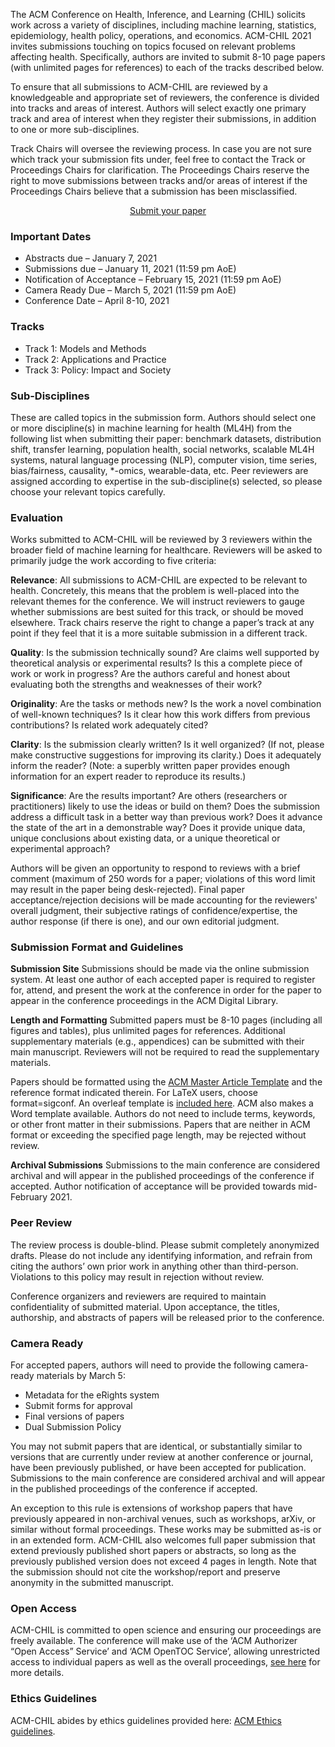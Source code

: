 The ACM Conference on Health, Inference, and Learning (CHIL) solicits work across a variety of disciplines, including machine learning, statistics, epidemiology, health policy, operations, and economics. ACM-CHIL 2021 invites submissions touching on topics focused on relevant problems affecting health. Specifically, authors are invited to submit 8-10 page papers (with unlimited pages for references) to each of the tracks described below.

To ensure that all submissions to ACM-CHIL are reviewed by a knowledgeable and appropriate set of reviewers, the conference is divided into tracks and areas of interest. Authors will select exactly one primary track and area of interest when they register their submissions, in addition to one or more sub-disciplines.

Track Chairs will oversee the reviewing process. In case you are not sure which track your submission fits under, feel free to contact the Track or Proceedings Chairs for clarification. The Proceedings Chairs reserve the right to move submissions between tracks and/or areas of interest if the Proceedings Chairs believe that a submission has been misclassified.

<center><a class="btn btn-primary btn-lg active" role="button" aria-pressed="true" href="https://chil2021.hotcrp.com" target="_blank" rel="noopener">Submit your paper</a></center>

### Important Dates
- Abstracts due – January 7, 2021
- Submissions due – January 11, 2021 (11:59 pm AoE)
- Notification of Acceptance – February 15, 2021 (11:59 pm AoE)
- Camera Ready Due – March 5, 2021 (11:59 pm AoE)
- Conference Date – April 8-10, 2021

### Tracks
- Track 1: Models and Methods
- Track 2: Applications and Practice
- Track 3: Policy: Impact and Society

### Sub-Disciplines
These are called topics in the submission form. Authors should select one or more discipline(s) in machine learning for health (ML4H) from the following list when submitting their paper: benchmark datasets, distribution shift, transfer learning, population health, social networks, scalable ML4H systems, natural language processing (NLP), computer vision, time series, bias/fairness, causality, *-omics, wearable-data, etc. Peer reviewers are assigned according to expertise in the sub-discipline(s) selected, so please choose your relevant topics carefully.

### Evaluation
Works submitted to ACM-CHIL will be reviewed by 3 reviewers within the broader field of machine learning for healthcare. Reviewers will be asked to primarily judge the work according to five criteria:

**Relevance**: All submissions to ACM-CHIL are expected to be relevant to health. Concretely, this means that the problem is well-placed into the relevant themes for the conference. We will instruct reviewers to gauge whether submissions are best suited for this track, or should be moved elsewhere. Track chairs reserve the right to change a paper’s track at any point if they feel that it is a more suitable submission in a different track.

**Quality**: Is the submission technically sound? Are claims well supported by theoretical analysis or experimental results? Is this a complete piece of work or work in progress? Are the authors careful and honest about evaluating both the strengths and weaknesses of their work?

**Originality**: Are the tasks or methods new? Is the work a novel combination of well-known techniques? Is it clear how this work differs from previous contributions? Is related work adequately cited?

**Clarity**: Is the submission clearly written? Is it well organized? (If not, please make constructive suggestions for improving its clarity.) Does it adequately inform the reader? (Note: a superbly written paper provides enough information for an expert reader to reproduce its results.)

**Significance**: Are the results important? Are others (researchers or practitioners) likely to use the ideas or build on them? Does the submission address a difficult task in a better way than previous work? Does it advance the state of the art in a demonstrable way? Does it provide unique data, unique conclusions about existing data, or a unique theoretical or experimental approach?

Authors will be given an opportunity to respond to reviews with a brief comment (maximum of 250 words for a paper; violations of this word limit may result in the paper being desk-rejected). Final paper acceptance/rejection decisions will be made accounting for the reviewers' overall judgment, their subjective ratings of confidence/expertise, the author response (if there is one), and our own editorial judgment.

### Submission Format and Guidelines
**Submission Site**
Submissions should be made via the online submission system. At least one author of each accepted paper is required to register for, attend, and present the work at the conference in order for the paper to appear in the conference proceedings in the ACM Digital Library.

**Length and Formatting**
Submitted papers must be 8-10 pages (including all figures and tables), plus unlimited pages for references. Additional supplementary materials (e.g., appendices) can be submitted with their main manuscript. Reviewers will not be required to read the supplementary materials.

Papers should be formatted using the [ACM Master Article Template](https://www.acm.org/publications/proceedings-template) and the reference format indicated therein. For LaTeX users, choose format=sigconf. An overleaf template is [included here](https://www.overleaf.com/gallery/tagged/acm-official#.WOuOk2e1taQ). ACM also makes a Word template available. Authors do not need to include terms, keywords, or other front matter in their submissions. Papers that are neither in ACM format or exceeding the specified page length, may be rejected without review.

**Archival Submissions**
Submissions to the main conference are considered archival and will appear in the published proceedings of the conference if accepted. Author notification of acceptance will be provided towards mid-February 2021.

### Peer Review
The review process is double-blind. Please submit completely anonymized drafts. Please do not include any identifying information, and refrain from citing the authors’ own prior work in anything other than third-person. Violations to this policy may result in rejection without review.

Conference organizers and reviewers are required to maintain confidentiality of submitted material. Upon acceptance, the titles, authorship, and abstracts of papers will be released prior to the conference.

### Camera Ready
For accepted papers, authors will need to provide the following camera-ready materials by March 5:

- Metadata for the eRights system
- Submit forms for approval
- Final versions of papers
- Dual Submission Policy

You may not submit papers that are identical, or substantially similar to versions that are currently under review at another conference or journal, have been previously published, or have been accepted for publication. Submissions to the main conference are considered archival and will appear in the published proceedings of the conference if accepted.

An exception to this rule is extensions of workshop papers that have previously appeared in non-archival venues, such as workshops, arXiv, or similar without formal proceedings. These works may be submitted as-is or in an extended form. ACM-CHIL also welcomes full paper submission that extend previously published short papers or abstracts, so long as the previously published version does not exceed 4 pages in length. Note that the submission should not cite the workshop/report and preserve anonymity in the submitted manuscript.

### Open Access
ACM-CHIL is committed to open science and ensuring our proceedings are freely available. The conference will make use of the ‘ACM Authorizer “Open Access” Service’ and ‘ACM OpenTOC Service’, allowing unrestricted access to individual papers as well as the overall proceedings, [see here](https://www.acm.org/publications/openaccess) for more details.

### Ethics Guidelines
ACM-CHIL abides by ethics guidelines provided here: [ACM Ethics guidelines](https://ethics.acm.org/).
